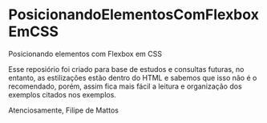 # PosicionandoElementosComFlexboxEmCSS
Posicionando elementos com Flexbox em CSS

Esse reposiório foi criado para base de estudos e consultas futuras, no entanto, 
as estilizações estão dentro do HTML e sabemos que isso não é o recomendado, porém, assim fica mais fácil a leitura
e organização dos exemplos citados nos exemplos.

Atenciosamente, Filipe de Mattos
